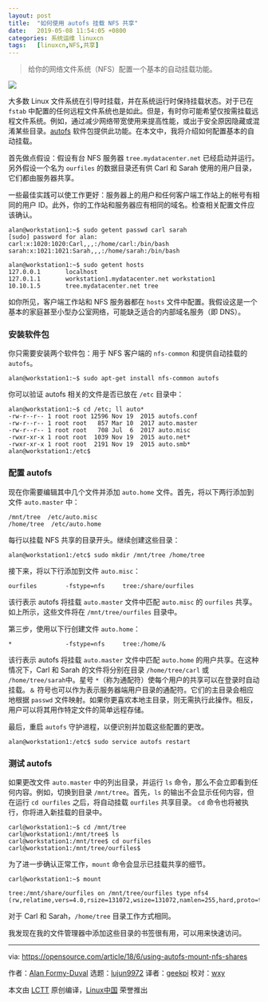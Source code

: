 ```yaml
---
layout: post
title:	"如何使用 autofs 挂载 NFS 共享"
date:	2019-05-08 11:54:05 +0800 
categories:	系统运维 linuxcn 
tags:	[linuxcn,NFS,共享]
---
```




> 
> 给你的网络文件系统（NFS）配置一个基本的自动挂载功能。
> 
> 
> 


![](/Asserts/Images//attachment/album/201905/08/115328rva7kqw9wqh2qees.jpg)


大多数 Linux 文件系统在引导时挂载，并在系统运行时保持挂载状态。对于已在 `fstab` 中配置的任何远程文件系统也是如此。但是，有时你可能希望仅按需挂载远程文件系统。例如，通过减少网络带宽使用来提高性能，或出于安全原因隐藏或混淆某些目录。[autofs](https://wiki.archlinux.org/index.php/autofs) 软件包提供此功能。在本文中，我将介绍如何配置基本的自动挂载。


首先做点假设：假设有台 NFS 服务器 `tree.mydatacenter.net` 已经启动并运行。另外假设一个名为 `ourfiles` 的数据目录还有供 Carl 和 Sarah 使用的用户目录，它们都由服务器共享。


一些最佳实践可以使工作更好：服务器上的用户和任何客户端工作站上的帐号有相同的用户 ID。此外，你的工作站和服务器应有相同的域名。检查相关配置文件应该确认。



```
alan@workstation1:~$ sudo getent passwd carl sarah
[sudo] password for alan:
carl:x:1020:1020:Carl,,,:/home/carl:/bin/bash
sarah:x:1021:1021:Sarah,,,:/home/sarah:/bin/bash

alan@workstation1:~$ sudo getent hosts
127.0.0.1       localhost
127.0.1.1       workstation1.mydatacenter.net workstation1
10.10.1.5       tree.mydatacenter.net tree
```

如你所见，客户端工作站和 NFS 服务器都在 `hosts` 文件中配置。我假设这是一个基本的家庭甚至小型办公室网络，可能缺乏适合的内部域名服务（即 DNS）。


### 安装软件包


你只需要安装两个软件包：用于 NFS 客户端的 `nfs-common` 和提供自动挂载的 `autofs`。



```
alan@workstation1:~$ sudo apt-get install nfs-common autofs
```

你可以验证 autofs 相关的文件是否已放在 `/etc` 目录中：



```
alan@workstation1:~$ cd /etc; ll auto*
-rw-r--r-- 1 root root 12596 Nov 19  2015 autofs.conf
-rw-r--r-- 1 root root   857 Mar 10  2017 auto.master
-rw-r--r-- 1 root root   708 Jul  6  2017 auto.misc
-rwxr-xr-x 1 root root  1039 Nov 19  2015 auto.net*
-rwxr-xr-x 1 root root  2191 Nov 19  2015 auto.smb*
alan@workstation1:/etc$
```

### 配置 autofs


现在你需要编辑其中几个文件并添加 `auto.home` 文件。首先，将以下两行添加到文件 `auto.master` 中：



```
/mnt/tree  /etc/auto.misc
/home/tree  /etc/auto.home
```

每行以挂载 NFS 共享的目录开头。继续创建这些目录：



```
alan@workstation1:/etc$ sudo mkdir /mnt/tree /home/tree
```

接下来，将以下行添加到文件 `auto.misc`：



```
ourfiles        -fstype=nfs     tree:/share/ourfiles
```

该行表示 autofs 将挂载 `auto.master` 文件中匹配 `auto.misc` 的 `ourfiles` 共享。如上所示，这些文件将在 `/mnt/tree/ourfiles` 目录中。


第三步，使用以下行创建文件 `auto.home`：



```
*               -fstype=nfs     tree:/home/&
```

该行表示 autofs 将挂载 `auto.master` 文件中匹配 `auto.home` 的用户共享。在这种情况下，Carl 和 Sarah 的文件将分别在目录 `/home/tree/carl` 或 `/home/tree/sarah`中。星号 `*`（称为通配符）使每个用户的共享可以在登录时自动挂载。`＆` 符号也可以作为表示服务器端用户目录的通配符。它们的主目录会相应地根据 `passwd` 文件映射。如果你更喜欢本地主目录，则无需执行此操作。相反，用户可以将其用作特定文件的简单远程存储。


最后，重启 `autofs` 守护进程，以便识别并加载这些配置的更改。



```
alan@workstation1:/etc$ sudo service autofs restart
```

### 测试 autofs


如果更改文件 `auto.master` 中的列出目录，并运行 `ls` 命令，那么不会立即看到任何内容。例如，切换到目录 `/mnt/tree`。首先，`ls` 的输出不会显示任何内容，但在运行 `cd ourfiles` 之后，将自动挂载 `ourfiles` 共享目录。 `cd` 命令也将被执行，你将进入新挂载的目录中。



```
carl@workstation1:~$ cd /mnt/tree
carl@workstation1:/mnt/tree$ ls
carl@workstation1:/mnt/tree$ cd ourfiles
carl@workstation1:/mnt/tree/ourfiles$
```

为了进一步确认正常工作，`mount` 命令会显示已挂载共享的细节。



```
carl@workstation1:~$ mount

tree:/mnt/share/ourfiles on /mnt/tree/ourfiles type nfs4 (rw,relatime,vers=4.0,rsize=131072,wsize=131072,namlen=255,hard,proto=tcp,timeo=600,retrans=2,sec=sys,clientaddr=10.10.1.22,local_lock=none,addr=10.10.1.5)

```

对于 Carl 和 Sarah，`/home/tree` 目录工作方式相同。


我发现在我的文件管理器中添加这些目录的书签很有用，可以用来快速访问。




---


via: <https://opensource.com/article/18/6/using-autofs-mount-nfs-shares>


作者：[Alan Formy-Duval](https://opensource.com/users/alanfdoss) 选题：[lujun9972](https://github.com/lujun9972) 译者：[geekpi](https://github.com/geekpi) 校对：[wxy](https://github.com/wxy)


本文由 [LCTT](https://github.com/LCTT/TranslateProject) 原创编译，[Linux中国](https://linux.cn/) 荣誉推出
